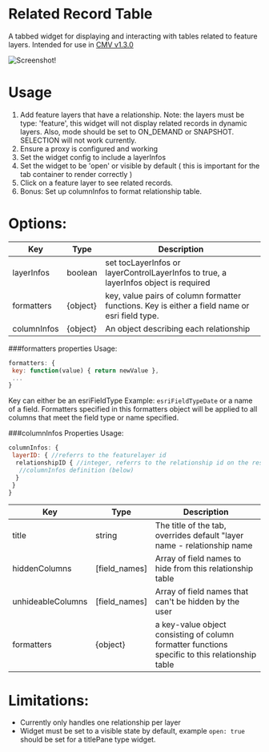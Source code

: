 Related Record Table
====================

A tabbed widget for displaying and interacting with tables related to feature layers.
Intended for use in [CMV v1.3.0](https://github.com/cmv/cmv-app/releases/tag/v1.2.0) 

![Screenshot!](https://github.com/roemhildtg/CMV_Widgets/blob/master/RelatedRecordTable_Widget/Widget.PNG)

Usage
======

1. Add feature layers that have a relationship. Note: the layers must be type: 'feature', this widget will not display related records in dynamic layers. Also, mode should be set to ON_DEMAND or SNAPSHOT. SELECTION will not work currently.
2. Ensure a proxy is configured and working
2. Set the widget config to include a layerInfos
3. Set the widget to be 'open' or visible by default ( this is important for the tab container to render correctly )
3. Click on a feature layer to see related records.
4. Bonus: Set up columnInfos to format relationship table.

Options:
========

Key        |      Type      | Description
---|-----|-------
layerInfos | boolean | set tocLayerInfos or layerControlLayerInfos to true, a layerInfos object is required
formatters | {object} | key, value pairs of column formatter functions. Key is either a field name or esri field type.
columnInfos | {object} | An object describing each relationship

###formatters properties
Usage: 
```JavaScript
formatters: {
 key: function(value) { return newValue },
 ...
}
```
Key can either be an esriFieldType Example: `esriFieldTypeDate` or a name of a field. Formatters specified in this formatters object will be applied to all columns that meet the field type or name specified.

###columnInfos Properties
Usage:
```JavaScript
columnInfos: {
 layerID: { //referrs to the featurelayer id
  relationshipID { //integer, referrs to the relationship id on the rest services page
   //columnInfos definition (below)
  }
 }
}
```
Key | Type | Description
---|---|---
title | string | The title of the tab, overrides default "layer name - relationship name
hiddenColumns | [field_names] | Array of field names to hide from this relationship table
unhideableColumns | [field_names] | Array of field names that can't be hidden by the user
formatters | {object} | a key-value object consisting of column formatter functions specific to this relationship table

Limitations:
============

- Currently only handles one relationship per layer
- Widget must be set to a visible state by default, example `open: true` should be set for a titlePane type widget.
